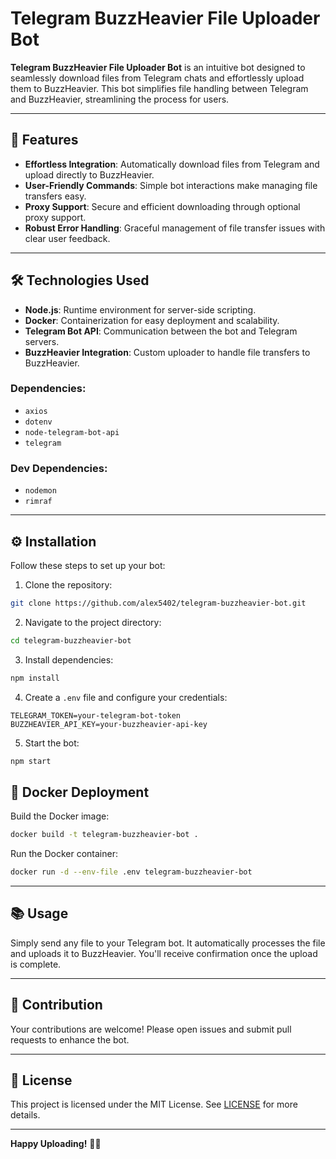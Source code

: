 # Telegram BuzzHeavier File Uploader Bot

**Telegram BuzzHeavier File Uploader Bot** is an intuitive bot designed to seamlessly download files from Telegram chats and effortlessly upload them to BuzzHeavier. This bot simplifies file handling between Telegram and BuzzHeavier, streamlining the process for users.

---

## 🚀 Features

* **Effortless Integration**: Automatically download files from Telegram and upload directly to BuzzHeavier.
* **User-Friendly Commands**: Simple bot interactions make managing file transfers easy.
* **Proxy Support**: Secure and efficient downloading through optional proxy support.
* **Robust Error Handling**: Graceful management of file transfer issues with clear user feedback.

---

## 🛠️ Technologies Used

* **Node.js**: Runtime environment for server-side scripting.
* **Docker**: Containerization for easy deployment and scalability.
* **Telegram Bot API**: Communication between the bot and Telegram servers.
* **BuzzHeavier Integration**: Custom uploader to handle file transfers to BuzzHeavier.

### Dependencies:

* `axios`
* `dotenv`
* `node-telegram-bot-api`
* `telegram`

### Dev Dependencies:

* `nodemon`
* `rimraf`

---

## ⚙️ Installation

Follow these steps to set up your bot:

1. Clone the repository:

```bash
git clone https://github.com/alex5402/telegram-buzzheavier-bot.git
```

2. Navigate to the project directory:

```bash
cd telegram-buzzheavier-bot
```

3. Install dependencies:

```bash
npm install
```

4. Create a `.env` file and configure your credentials:

```env
TELEGRAM_TOKEN=your-telegram-bot-token
BUZZHEAVIER_API_KEY=your-buzzheavier-api-key
```

5. Start the bot:

```bash
npm start
```

## 🐳 Docker Deployment

Build the Docker image:

```bash
docker build -t telegram-buzzheavier-bot .
```

Run the Docker container:

```bash
docker run -d --env-file .env telegram-buzzheavier-bot
```

---

## 📚 Usage

Simply send any file to your Telegram bot. It automatically processes the file and uploads it to BuzzHeavier. You'll receive confirmation once the upload is complete.

---

## 🙌 Contribution

Your contributions are welcome! Please open issues and submit pull requests to enhance the bot.

---

## 📄 License

This project is licensed under the MIT License. See [LICENSE](LICENSE) for more details.

---

**Happy Uploading!** 🚀✨
